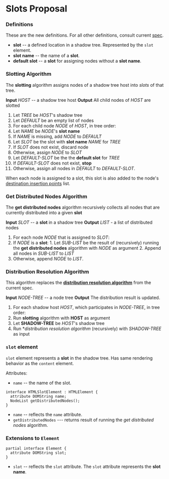 # Slots Proposal

### Definitions

These are the new definitions. For all other definitions, consult current [spec](http://w3c.github.io/webcomponents/spec/shadow/).

* **slot** -- a defined location in a shadow tree. Represented by the ```slot``` element.
* **slot name** -- the name of a **slot**.
* **default slot** -- a **slot** for assigning nodes without a **slot name**.

### Slotting Algorithm

The **slotting** algorithm assigns nodes of a shadow tree host into *slots* of that tree.

**Input**
  *HOST* -- a shadow tree host
**Output**
  All child nodes of *HOST* are slotted

1. Let *TREE* be *HOST*'s shadow tree
2. Let *DEFAULT* be an empty list of nodes
3. For each child node *NODE* of *HOST*, in tree order:
  1. Let *NAME* be *NODE*'s **slot name**
  2. If *NAME* is missing, add *NODE* to *DEFAULT*
  3. Let *SLOT* be the slot with **slot name** *NAME* for *TREE*
  4. If *SLOT* does not exist, discard node
  5. Otherwise, assign *NODE* to *SLOT*
4. Let *DEFAULT-SLOT* be the the **default slot** for *TREE*
5. If *DEFAULT-SLOT* does not exist, **stop**
6. Otherwise, assign all nodes in *DEFAULT* to *DEFAULT-SLOT*.

When each node is assigned to a slot, this slot is also added to the node's [destination insertion points](http://w3c.github.io/webcomponents/spec/shadow/#dfn-destination-insertion-points) list.

### Get Distributed Nodes Algorithm

The **get distributed nodes** algorithm recursively collects all nodes that are currently distributed into a given **slot**

**Input**
 *SLOT* -- a **slot** in a shadow tree
**Output**
 *LIST* - a list of distributed nodes

1. For each node *NODE* that is assigned to *SLOT*:
  1. If *NODE* is a **slot**:
    1. Let *SUB-LIST* be the result of (recursively) running the **get distributed nodes** algorithm with *NODE* as argument
    2. Append all nodes in *SUB-LIST* to *LIST*
  2. Otherwise, append *NODE* to *LIST*.

### Distribution Resolution Algorithm

This algorithm replaces the [**distribution resolution algorithm**](http://w3c.github.io/webcomponents/spec/shadow/#dfn-distribution-resolution-algorithm) from the current spec.

**Input**
  *NODE-TREE* -- a node tree
**Output**
  The distribution result is updated.

1. For each shadow host *HOST*, which participates in *NODE-TREE*, in tree order:
  1. Run **slotting** algorithm with **HOST** as argument
  1. Let **SHADOW-TREE** be *HOST*'s shadow tree
  1. Run **distribution resolution algorithm* (recursively) with *SHADOW-TREE* as input

### `slot` element

```slot``` element represents a **slot** in the shadow tree. Has same rendering behavior as the ```content``` element.

Attributes:
* ```name``` -- the name of the slot.

```WebIDL
interface HTMLSlotElement : HTMLElement {
  attribute DOMString name;
  NodeList getDistributedNodes();
}
```

* ```name``` -- reflects the ```name``` attribute.
*  ```getDistributedNodes``` --- returns result of running the *get distributed nodes* algorithm.

### Extensions to ```Element```

```WebIDL
partial interface Element {
  attribute DOMString slot;
}
```

* ```slot``` -- reflects the ```slot``` attribute. The ```slot``` attribute represents the **slot name**.
